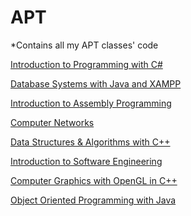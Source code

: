 # APT
*Contains all my APT classes' code

<a href="https://github.com/apt/apt1030">Introduction to Programming with C#</a>

<a href="https://github.com/apt/apt1050">Database Systems with Java and XAMPP</a>

<a href="https://github.com/apt/apt2022">Introduction to Assembly Programming</a>

<a href="https://github.com/apt/apt2055">Computer Networks</a>

<a href="https://github.com/olivernjeru/apt/tree/main/apt2060">Data Structures & Algorithms with C++</a>

<a href="https://github.com/olivernjeru/apt/tree/main/apt2080">Introduction to Software Engineering</a>

<a href="https://github.com/olivernjeru/apt/tree/main/APT2090/Assignments">Computer Graphics with OpenGL in C++</a>

<a href="https://github.com/olivernjeru/apt/tree/main/apt3040/NetBeansProjects/OOPwithJava/build/classes/oopwithjava">Object Oriented Programming with Java</a>
